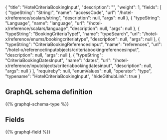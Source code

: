 {
  "title": "HotelCriteriaBookingInput",
  "description": "",
  "weight": 1,
  "fields": [
    {
      "typeString": "String!",
      "name": "accessCode",
      "url": "/hotel-x/reference/scalars/string",
      "description": null,
      "args": null
    },
    {
      "typeString": "Language",
      "name": "language",
      "url": "/hotel-x/reference/scalars/language",
      "description": null,
      "args": null
    },
    {
      "typeString": "BookingCriteriaType!",
      "name": "typeSearch",
      "url": "/hotel-x/reference/enums/bookingcriteriatype",
      "description": null,
      "args": null
    },
    {
      "typeString": "CriteriaBookingReferencesInput",
      "name": "references",
      "url": "/hotel-x/reference/inputobjects/criteriabookingreferencesinput",
      "description": null,
      "args": null
    },
    {
      "typeString": "CriteriaBookingDatesInput",
      "name": "dates",
      "url": "/hotel-x/reference/inputobjects/criteriabookingdatesinput",
      "description": null,
      "args": null
    }
  ],
  "requireby": null,
  "enumValues": null,
  "operator": "type",
  "typename": "HotelCriteriaBookingInput",
  "hideGithubLink": true
}
## GraphQL schema definition

{{% graphql-schema-type %}}

## Fields

{{% graphql-field %}}
